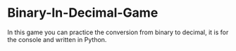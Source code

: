 # Binary-In-Decimal-Game
In this game you can practice the conversion from binary to decimal, it is for the console and written in Python.
